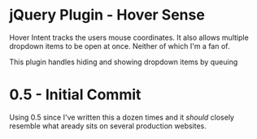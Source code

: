jQuery Plugin - Hover Sense 
=============

Hover Intent tracks the users mouse coordinates. It also allows multiple dropdown items to be open at once. Neither of which I'm a fan of.

This plugin handles hiding and showing dropdown items by queuing 

# 0.5 - Initial Commit

Using 0.5 since I've written this a dozen times and it _should_ closely resemble what aready sits on several production websites. 